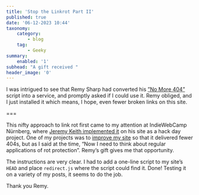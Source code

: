 ```yaml
---
title: 'Stop the Linkrot Part II'
published: true
date: '06-12-2023 10:44'
taxonomy:
    category:
        - blog
    tag:
        - Geeky
summary:
    enabled: '1'
subhead: "A gift received "
header_image: '0'
---
```


I was intrigued to see that Remy Sharp had converted his [”No More 404”](https://front-end.social/@rem/111527749630154982) script into a service, and promptly asked if I could use it. Remy obliged, and I just installed it which means, I hope, even fewer broken links on this site.

===

This nifty approach to link rot first came to my attention at IndieWebCamp Nürnberg, where [Jeremy Keith implemented it](https://adactio.com/journal/20589) on his site as a hack day project. One of my projects was to [improve my site](https://www.jeremycherfas.net/blog/stop-the-linkrot) so that it delivered fewer 404s, but as I said at the time, “Now I need to think about regular applications of rot protection”. Remy’s gift gives me that opportunity.

The instructions are very clear.  I had to add a one-line script to my site’s `HEAD` and place `redirect.js` where the script could find it. Done! Testing it on a variety of my posts, it seems to do the job.

Thank you Remy.
